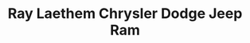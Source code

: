 ---
title: "Ray Laethem Chrysler Dodge Jeep Ram"
url: /detroit/ray-laethem-chrysler-dodge-jeep-ram/
shop: car
---